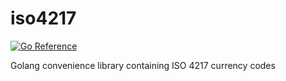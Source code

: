 iso4217
=======

[![Go Reference](https://pkg.go.dev/badge/github.com/rmg/iso4217.svg)](https://pkg.go.dev/github.com/rmg/iso4217)

Golang convenience library containing ISO 4217 currency codes
